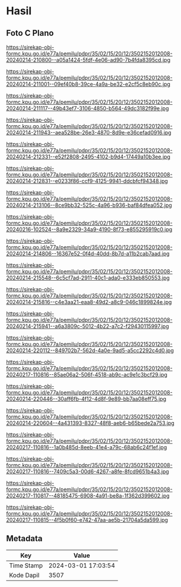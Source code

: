 # Hasil

## Foto C Plano

https://sirekap-obj-formc.kpu.go.id/e77a/pemilu/pdpr/35/02/15/20/12/3502152012008-20240214-210800--a05a1424-5fdf-4e06-ad90-7b4fda8395cd.jpg

https://sirekap-obj-formc.kpu.go.id/e77a/pemilu/pdpr/35/02/15/20/12/3502152012008-20240214-211001--09ef40b8-39ce-4a9a-be32-e2cf5c8eb90c.jpg

https://sirekap-obj-formc.kpu.go.id/e77a/pemilu/pdpr/35/02/15/20/12/3502152012008-20240214-211117--49b43ef7-3106-4850-b564-49dc3182f99e.jpg

https://sirekap-obj-formc.kpu.go.id/e77a/pemilu/pdpr/35/02/15/20/12/3502152012008-20240214-211943--aea528be-26e3-4870-8d9e-e36cefad0916.jpg

https://sirekap-obj-formc.kpu.go.id/e77a/pemilu/pdpr/35/02/15/20/12/3502152012008-20240214-212331--e52f2808-2495-4102-b9d4-17449a10b3ee.jpg

https://sirekap-obj-formc.kpu.go.id/e77a/pemilu/pdpr/35/02/15/20/12/3502152012008-20240214-212831--e0233f86-ccf9-4125-9941-ddcbfcf94348.jpg

https://sirekap-obj-formc.kpu.go.id/e77a/pemilu/pdpr/35/02/15/20/12/3502152012008-20240214-213106--8ce9bb32-525c-4a96-b936-baf84dfea052.jpg

https://sirekap-obj-formc.kpu.go.id/e77a/pemilu/pdpr/35/02/15/20/12/3502152012008-20240216-102524--8a9e2329-34a9-4190-8f73-e855295919c0.jpg

https://sirekap-obj-formc.kpu.go.id/e77a/pemilu/pdpr/35/02/15/20/12/3502152012008-20240214-214806--16367e52-0f4d-40dd-8b7d-a11b2cab7aad.jpg

https://sirekap-obj-formc.kpu.go.id/e77a/pemilu/pdpr/35/02/15/20/12/3502152012008-20240214-215548--6c5cf7ad-2911-40c1-ada0-e333eb850553.jpg

https://sirekap-obj-formc.kpu.go.id/e77a/pemilu/pdpr/35/02/15/20/12/3502152012008-20240214-215816--c4e3aa21-eaa8-49d2-a8c9-046c1899824e.jpg

https://sirekap-obj-formc.kpu.go.id/e77a/pemilu/pdpr/35/02/15/20/12/3502152012008-20240214-215941--a6a3809c-5012-4b22-a7c2-f29430115997.jpg

https://sirekap-obj-formc.kpu.go.id/e77a/pemilu/pdpr/35/02/15/20/12/3502152012008-20240214-220112--849702b7-562d-4a0e-9ad5-a5cc2292c4d0.jpg

https://sirekap-obj-formc.kpu.go.id/e77a/pemilu/pdpr/35/02/15/20/12/3502152012008-20240217-110816--85ae06a2-506f-4518-ab9c-ac9e1c3bcf29.jpg

https://sirekap-obj-formc.kpu.go.id/e77a/pemilu/pdpr/35/02/15/20/12/3502152012008-20240214-220446--30aff6fb-4f12-4d8f-9e89-bb7aa08eff75.jpg

https://sirekap-obj-formc.kpu.go.id/e77a/pemilu/pdpr/35/02/15/20/12/3502152012008-20240214-220604--4a431393-8327-48f8-aeb6-b65bede2a753.jpg

https://sirekap-obj-formc.kpu.go.id/e77a/pemilu/pdpr/35/02/15/20/12/3502152012008-20240217-110816--1a0b485d-8eeb-41e4-a79c-68ab6c24f1ef.jpg

https://sirekap-obj-formc.kpu.go.id/e77a/pemilu/pdpr/35/02/15/20/12/3502152012008-20240217-110816--7409c5a3-00d6-4267-a8fe-8fcd9651b4a3.jpg

https://sirekap-obj-formc.kpu.go.id/e77a/pemilu/pdpr/35/02/15/20/12/3502152012008-20240217-110817--48185475-6908-4a91-be8a-1f362d399602.jpg

https://sirekap-obj-formc.kpu.go.id/e77a/pemilu/pdpr/35/02/15/20/12/3502152012008-20240217-110815--4f5b0f60-e742-47aa-ae5b-21704a5da599.jpg


## Metadata

| Key        | Value               |
| ---------- | ------------------- |
| Time Stamp | 2024-03-01 17:03:54 |
| Kode Dapil | 3507                |



